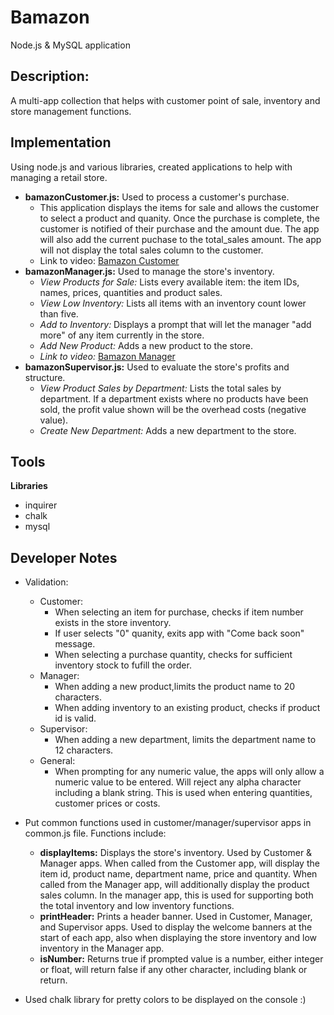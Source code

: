 # Bamazon
Node.js &amp; MySQL application

## Description: ##

A multi-app collection that helps with customer point of sale, inventory and store management functions.

## Implementation ##

Using node.js and various libraries, created applications to help with managing a retail store.
* **bamazonCustomer.js:** Used to process a customer's purchase.
  * This application displays the items for sale and allows the customer to select a product and quanity. Once the purchase is complete, the customer is notified of their purchase and the amount due. The app will also add the current puchase to the total_sales amount. The app will not display the total sales column to the customer.
  * Link to video: [Bamazon Customer](https://drive.google.com/file/d/19qeyLUsjshLld2a5UsC-mfhUwlQgEsah/view?usp=sharing)
* **bamazonManager.js:** Used to manage the store's inventory.
  * *View Products for Sale:* Lists every available item: the item IDs, names, prices, quantities and product sales.
  * *View Low Inventory:* Lists all items with an inventory count lower than five.
  * *Add to Inventory:* Displays a prompt that will let the manager "add more" of any item currently in the store.
  * *Add New Product:* Adds a new product to the store.
  * *Link to video:* [Bamazon Manager](https://drive.google.com/open?id=14UfWqV9X78qLLmTD1x0LDsIYp8gANyeF)
* **bamazonSupervisor.js:** Used to evaluate the store's profits and structure.
  * *View Product Sales by Department:* Lists the total sales by department. If a department exists where no products have been sold, the profit value shown will be the overhead costs (negative value).
  * *Create New Department:* Adds a new department to the store.

## Tools ##

**Libraries**
* inquirer
* chalk
* mysql

## Developer Notes ##

* Validation: 
  * Customer: 
    * When selecting an item for purchase, checks if item number exists in the store inventory.
    * If user selects "0" quanity, exits app with "Come back soon" message.
    * When selecting a purchase quantity, checks for sufficient inventory stock to fufill the order.
  * Manager:
    * When adding a new product,limits the product name to 20 characters.
    * When adding inventory to an existing product, checks if product id is valid.
  * Supervisor:
    * When adding a new department, limits the department name to 12 characters.
  * General:
    * When prompting for any numeric value, the apps will only allow a numeric value to be entered. Will reject any alpha character including a blank string. This is used when entering quantities, customer prices or costs.
    
* Put common functions used in customer/manager/supervisor apps in common.js file. Functions include:
  * **displayItems:** Displays the store's inventory. Used by Customer & Manager apps. When called from the Customer app, will display the item id, product name, department name, price and quantity. When called from the Manager app, will additionally display the product sales column. In the manager app, this is used for supporting both the total inventory and low inventory functions.
  * **printHeader:** Prints a header banner. Used in Customer, Manager, and Supervisor apps. Used to display the welcome banners at the start of each app, also when displaying the store inventory and low inventory in the Manager app.
  * **isNumber:** Returns true if prompted value is a number, either integer or float, will return false if any other character, including blank or return.
* Used chalk library for pretty colors to be displayed on the console :)
